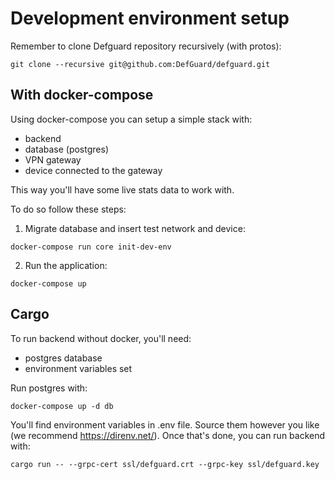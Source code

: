 # Development environment setup

Remember to clone Defguard repository recursively (with protos):

```
git clone --recursive git@github.com:DefGuard/defguard.git
```

## With docker-compose

Using docker-compose you can setup a simple stack with:

* backend
* database (postgres)
* VPN gateway
* device connected to the gateway

This way you'll have some live stats data to work with.

To do so follow these steps:

1. Migrate database and insert test network and device:

```
docker-compose run core init-dev-env
```

2. Run the application:
```
docker-compose up
```

## Cargo

To run backend without docker, you'll need:

* postgres database
* environment variables set

Run postgres with:

```
docker-compose up -d db
```

You'll find environment variables in .env file. Source them however you like (we recommend https://direnv.net/).
Once that's done, you can run backend with:

```
cargo run -- --grpc-cert ssl/defguard.crt --grpc-key ssl/defguard.key
```
